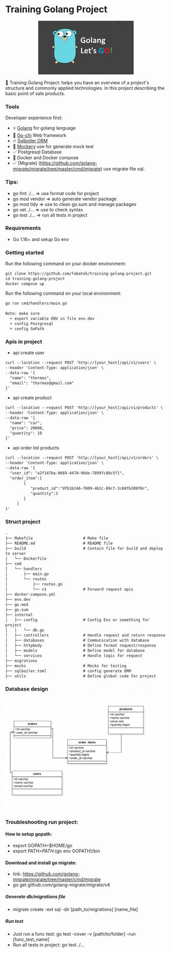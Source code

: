 # Training Golang Project

<p align="center">
  <img src="public/assets/golang.jpeg" alt="Golang"/>
</p>

🚀 Training Golang Project: helps you have an overview of a project's structure and commonly applied technologies. In this project describing the basic point of sale products.


### Tools

Developer experience first:

- ⚡ [Golang](https://go.dev/) for golang language
- 💯 [Go-chi](https://github.com/go-chi/chi) Web framework
- 🔥 [Sqlboiler ORM](https://github.com/volatiletech/sqlboiler)
- 🦺 [Mockery](https://github.com/vektra/mockery) use for generate mock test
- ✅ Postgresql Database
- 💖 Docker and Docker compose
- ✅ [Migrate] (https://github.com/golang-migrate/migrate/tree/master/cmd/migrate) use migrate file sql.


### Tips:
 + go fmt ./...    => use format code for project
 + go mod vendor   => auto generate vendor package
 + go mod tidy     => use to clean go.sum and manage packages
 + go vet ./...    => use to check syntax
 + go test ./...   => run all tests in project


### Requirements

- Go 1.16+ and setup Go env

### Getting started

Run the following command on your docker environment:

```shell
git clone https://github.com/fabatek/training-golang-project.git
cd training-golang-project
docker compose up 
```

Run the following command on your local environment:

```shell
go run cmd/handlers/main.go

Note: make sure
  + export variable ENV in file env.dev
  + config Postgresql
  + config GoPath
```

### Apis in project
  + api create user
```shell
curl --location --request POST 'http://[your_host]/api/v1/users' \
--header 'Content-Type: application/json' \
--data-raw '{
  "name": "thormas",
  "email": "thormas@gmail.com"
}'
```

  + api create product
```shell
curl --location --request POST 'http://[your_host]/api/v1/products' \
--header 'Content-Type: application/json' \
--data-raw '{
  "name": "car",
  "price": 20000,
  "quantity": 10
}'
```

  + api order list products
```shell
curl --location --request POST 'http://[your_host]/api/v1/orders' \
--header 'Content-Type: application/json' \
--data-raw '{
  "user_id": "a2f147ba-0669-4470-96de-7899fc80c5f1",
  "order_item":[
        {
           "product_id":"dfb1b246-f809-462c-89c7-3c88fb209f0c",
           "quantity":3
        }
     ]
}'
```

### Struct project

```shell
.
├── Makefile                      # Make file
├── README.md                     # README file    
├── build                         # Contain file for build and deploy to server
│   └── Dockerfile
├── cmd                           
│   └── handlers
│       ├── main.go
│       └── routes
│           ├── routes.go
│           └── v1                # Forward request apis
├── docker-compose.yml  
├── env.dev
├── go.mod
├── go.sum
├── internal
│   ├── config                    # Config Env or something for project 
│   │   └── db.go
│   ├── controllers               # Handle request and return response
│   ├── databases                 # Communication with database
│   ├── httpbody                  # Define format request/response
│   ├── models                    # Define model for database
│   └── services                  # Handle logic for request
├── migrations
├── mocks                         # Mocks for testing
├── sqlboiler.toml                # config generate ORM 
├── utils                         # Define global code for project
```

### Database design

<p align="center">
  <img src="public/assets/db_design.png" alt="Database design"></a>
</p>

### Troubleshooting run project:

  #### How to setup gopath:
  - export GOPATH=$HOME/go
  - export PATH=$PATH:$(go env GOPATH)/bin

  #### Download and install go migrate:
  - link: https://github.com/golang-migrate/migrate/tree/master/cmd/migrate
  - go get github.com/golang-migrate/migrate/v4

  ##### Generate db/migrations file
  - migrate create -ext sql -dir [path_to/migrations] [name_file]  

  ##### Run test
  - Just run a func test: go test -cover -v [path/to/folder] -run [func_test_name]
  - Run all tests in project: go test ./...

